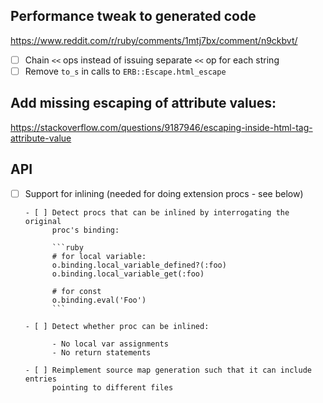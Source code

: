 ## Performance tweak to generated code

https://www.reddit.com/r/ruby/comments/1mtj7bx/comment/n9ckbvt/

- [ ] Chain `<<` ops instead of issuing separate `<<` op for each string
- [ ] Remove `to_s` in calls to `ERB::Escape.html_escape`

## Add missing escaping of attribute values:

https://stackoverflow.com/questions/9187946/escaping-inside-html-tag-attribute-value

## API

- [ ] Support for inlining (needed for doing extension procs - see below)

      - [ ] Detect procs that can be inlined by interrogating the original
            proc's binding:

            ```ruby
            # for local variable:
            o.binding.local_variable_defined?(:foo)
            o.binding.local_variable_get(:foo)

            # for const
            o.binding.eval('Foo')
            ```

      - [ ] Detect whether proc can be inlined:

            - No local var assignments
            - No return statements

      - [ ] Reimplement source map generation such that it can include entries
            pointing to different files
